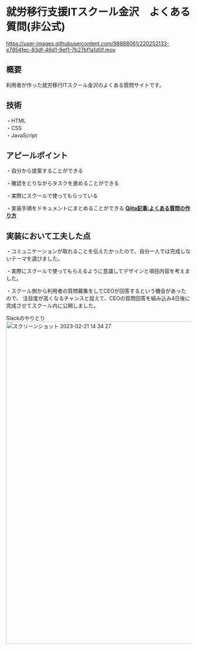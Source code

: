 # 就労移行支援ITスクール金沢　よくある質問(非公式)
https://user-images.githubusercontent.com/98888061/220252133-e7854fec-83df-46d1-9ef1-7b27bf1a1d0f.mov

## 概要
利用者が作った就労移行ITスクール金沢のよくある質問サイトです。

## 技術
・HTML  
・CSS  
・JavaScript

## アピールポイント
・自分から提案することができる  

・確認をとりながらタスクを進めることができる  

・実際にスクールで使ってもらっている　　

・実装手順をドキュメントにまとめることができる  **[Qiita記事:よくある質問の作り方](https://qiita.com/yamazaki2357/items/40daf5f188ca58b61e91)**

## 実装において工夫した点

・コミュニケーションが取れることを伝えたかったので、自分一人では完成しないテーマを選びました。　　

・実際にスクールで使ってもらえるように意識してデザインと項目内容を考えました。　　

・スクール側から利用者の質問募集をしてCEOが回答するという機会があったので、
注目度が高くなるチャンスと捉えて、CEOの質問回答を組み込み4日後に完成させてスクール内に公開しました。

Slackのやりとり　　
<img width="877" alt="スクリーンショット 2023-02-21 14 34 27" src="https://user-images.githubusercontent.com/98888061/220256699-5b53befe-3a32-4f78-b5df-0ffa3aa94ccc.png">


